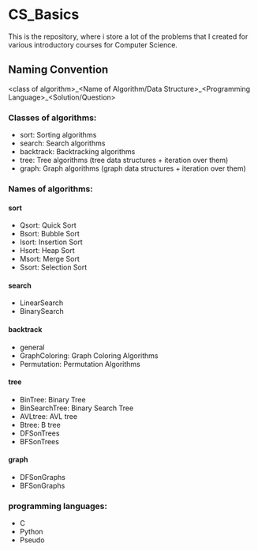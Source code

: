 # CS_Basics
This is the repository, where i store a lot of the problems that I created for various introductory courses for Computer Science.


## Naming Convention
\<class of algorithm>\_\<Name of Algorithm/Data Structure>\_\<Programming Language>\_\<Solution/Question>


### Classes of algorithms:
- sort: Sorting algorithms
- search: Search algorithms
- backtrack: Backtracking algorithms
- tree: Tree algorithms (tree data structures + iteration over them)
- graph: Graph algorithms (graph data structures + iteration over them)


### Names of algorithms:
#### sort
- Qsort: Quick Sort
- Bsort: Bubble Sort
- Isort: Insertion Sort
- Hsort: Heap Sort
- Msort: Merge Sort
- Ssort: Selection Sort

#### search
- LinearSearch
- BinarySearch

#### backtrack
- general
- GraphColoring: Graph Coloring Algorithms
- Permutation: Permutation Algorithms

#### tree
- BinTree: Binary Tree
- BinSearchTree: Binary Search Tree
- AVLtree: AVL tree
- Btree: B tree
- DFSonTrees
- BFSonTrees

#### graph
- DFSonGraphs
- BFSonGraphs


### programming languages:
- C
- Python
- Pseudo
